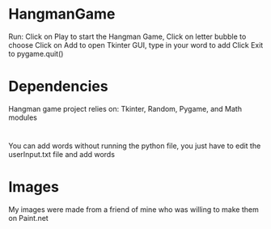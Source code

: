 # HangmanGame
Run:
Click on Play to start the Hangman Game, Click on letter bubble to choose
Click on Add to open Tkinter GUI, type in your word to add
Click Exit to pygame.quit()

# Dependencies
Hangman game project relies on:
Tkinter, Random, Pygame, and Math modules
#
You can add words without running the python file, you just have to edit the userInput.txt file and add words
# Images
My images were made from a friend of mine who was willing to make them on Paint.net

